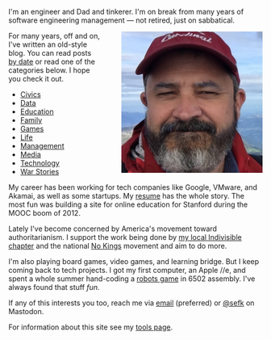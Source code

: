 <!--
.. title: Hi, I'm Sef
.. slug: index
.. date: 2025/08/05
-->

I'm an engineer and Dad and tinkerer. I'm on break from many years of
software engineering management &mdash; not retired, just on sabbatical.

<img src="/f/sef-squint.jpeg" 
     style="float:right; padding-left:40px;"
     alt="Sef squinting in a baseball hat" width=280px>

For many years, off and on, I've written an old-style blog. You
can read posts [by date](posts) or read one of the categories below.
I hope you check it out.

<!-- TODO: auto-generate this list, possibly using Nikola's static_tag_cloud plugin?
Consider showing counts of posts, or maybe sorting by that. -->

<ul class="list-inline">
    <li class="list-inline-item"><a class="reference badge badge-secondary" href="categories/civics/">Civics</a></li>
    <li class="list-inline-item"><a class="reference badge badge-secondary" href="categories/data/">Data</a></li>
    <li class="list-inline-item"><a class="reference badge badge-secondary" href="categories/education/">Education</a></li>
    <li class="list-inline-item"><a class="reference badge badge-secondary" href="categories/family/">Family</a></li>
    <li class="list-inline-item"><a class="reference badge badge-secondary" href="categories/games/">Games</a></li>
    <li class="list-inline-item"><a class="reference badge badge-secondary" href="categories/life/">Life</a></li>
    <li class="list-inline-item"><a class="reference badge badge-secondary" href="categories/management/">Management</a></li>
    <li class="list-inline-item"><a class="reference badge badge-secondary" href="categories/media/">Media</a></li>
    <li class="list-inline-item"><a class="reference badge badge-secondary" href="categories/technology/">Technology</a></li>
    <li class="list-inline-item"><a class="reference badge badge-secondary" href="categories/war-stories/">War Stories</a></li>
</ul>

My career has been working for tech companies like Google, VMware, and Akamai,
as well as some startups. My [resume][] has the whole story. The most fun was
building a site for online education for Stanford during the MOOC boom of 2012.

Lately I've become concerned by America's movement toward authoritarianism. I
support the work being done by [my local Indivisible chapter][imp] and the
national [No Kings][] movement and aim to do more.

I'm also playing board games, video games, and learning bridge. But I keep
coming back to tech projects. I got my first computer, an Apple //e, and spent a
whole summer hand-coding a [robots game][] in 6502 assembly. I've always found
that stuff *fun*.

If any of this interests you too, reach me via [email](mailto:sefklon@gmail.com)
(preferred) or [@sefk](https://hachyderm.io/@sefk) on Mastodon.

For information about this site see my [tools page](tools).
<br>

[imp]: https://indivisiblemp.org/
[No Kings]: https://www.nokings.org/
[resume]: https://rawgithub.com/sefk/sef-resume/master/sef-kloninger-resume.html
[robots game]: http://en.wikipedia.org/wiki/Robots_%28BSD_game%29
